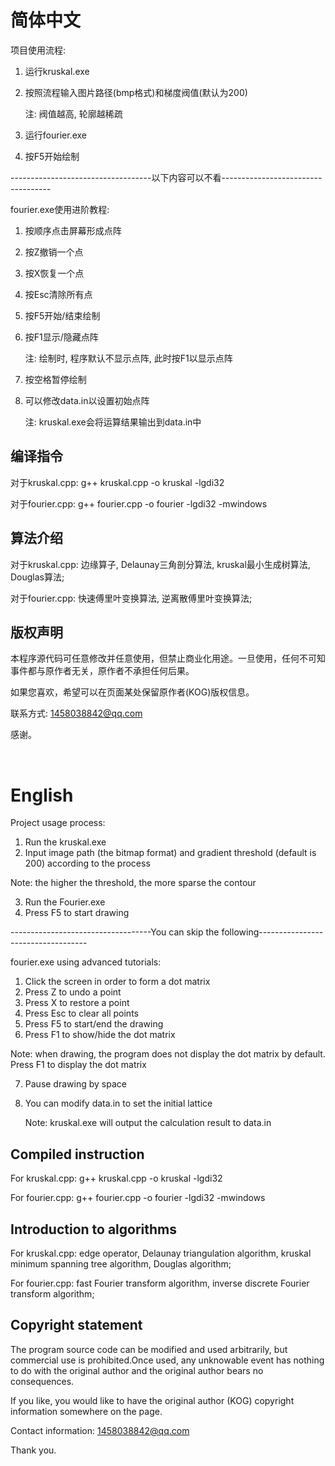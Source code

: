 # 简体中文

项目使用流程: 

1. 运行kruskal.exe

2. 按照流程输入图片路径(bmp格式)和梯度阀值(默认为200)

   注: 阀值越高, 轮廓越稀疏

3. 运行fourier.exe

4. 按F5开始绘制

-----------------------------------以下内容可以不看-----------------------------------

fourier.exe使用进阶教程:

1. 按顺序点击屏幕形成点阵

2. 按Z撤销一个点

3. 按X恢复一个点

4. 按Esc清除所有点

5. 按F5开始/结束绘制

6. 按F1显示/隐藏点阵

   注: 绘制时, 程序默认不显示点阵, 此时按F1以显示点阵

7. 按空格暂停绘制

8. 可以修改data.in以设置初始点阵

   注: kruskal.exe会将运算结果输出到data.in中

## 编译指令

对于kruskal.cpp:	g++ kruskal.cpp -o kruskal -lgdi32

对于fourier.cpp: 	g++ fourier.cpp -o fourier -lgdi32 -mwindows 

## 算法介绍

对于kruskal.cpp:	边缘算子, Delaunay三角剖分算法, kruskal最小生成树算法, Douglas算法;

对于fourier.cpp:	快速傅里叶变换算法, 逆离散傅里叶变换算法;

## 版权声明

本程序源代码可任意修改并任意使用，但禁止商业化用途。一旦使用，任何不可知事件都与原作者无关，原作者不承担任何后果。

如果您喜欢，希望可以在页面某处保留原作者(KOG)版权信息。

联系方式: 1458038842@qq.com

感谢。

<br>

# English

Project usage process:

1. Run the kruskal.exe
2. Input image path (the bitmap format) and gradient threshold (default is 200) according to the process 

  Note: the higher the threshold, the more sparse the contour

3. Run the Fourier.exe
4. Press F5 to start drawing

-----------------------------------You can skip the following-----------------------------------

fourier.exe using advanced tutorials:

1. Click the screen in order to form a dot matrix
2. Press Z to undo a point
3. Press X to restore a point
4. Press Esc to clear all points
5. Press F5 to start/end the drawing
6. Press F1 to show/hide the dot matrix

  Note: when drawing, the program does not display the dot matrix by default. Press F1 to display the dot matrix

7. Pause drawing by space

8. You can modify data.in to set the initial lattice

   Note: kruskal.exe will output the calculation result to data.in

## Compiled instruction

For kruskal.cpp:	g++ kruskal.cpp -o kruskal -lgdi32

For fourier.cpp: 	g++ fourier.cpp -o fourier -lgdi32 -mwindows 

## Introduction to algorithms

For kruskal.cpp: edge operator, Delaunay triangulation algorithm, kruskal minimum spanning tree algorithm, Douglas algorithm;

For fourier.cpp: fast Fourier transform algorithm, inverse discrete Fourier transform algorithm;

## Copyright statement

The program source code can be modified and used arbitrarily, but commercial use is prohibited.Once used, any unknowable event has nothing to do with the original author and the original author bears no consequences.

If you like, you would like to have the original author (KOG) copyright information somewhere on the page.

Contact information: 1458038842@qq.com

Thank you.


